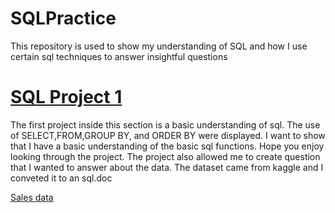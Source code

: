 # SQLPractice
This repository is used to show my understanding of SQL and how I use certain sql techniques to answer insightful questions

# [SQL Project 1](https://reecealbert.github.io/SQLPractice/)
The first project inside this section is a basic understanding of sql. The use of SELECT,FROM,GROUP BY, and ORDER BY were displayed. I want to show that I have a basic understanding of the basic sql functions. Hope you enjoy looking through the project. 
The project also allowed me to create question that I wanted to answer about the data.
The dataset came from kaggle and I conveted it to an sql.doc

[Sales data](https://github.com/ReeceAlbert/SQLPractice/blob/main/Sales%20Data.sql)

